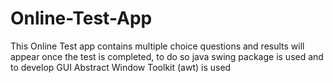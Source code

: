# Online-Test-App
This Online Test app contains multiple choice questions and results will appear once the test is completed, to do so java swing package is used and to develop GUI Abstract Window Toolkit (awt) is used
